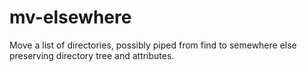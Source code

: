 mv-elsewhere
============

Move a list of directories, possibly piped from find to semewhere else preserving directory tree and attributes.